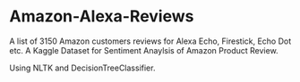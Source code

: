 # Amazon-Alexa-Reviews
A list of 3150 Amazon customers reviews for Alexa Echo, Firestick, Echo Dot etc.
A Kaggle Dataset for Sentiment Anaylsis of Amazon Product Review.

Using NLTK and DecisionTreeClassifier.
